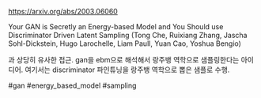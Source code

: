 https://arxiv.org/abs/2003.06060

Your GAN is Secretly an Energy-based Model and You Should use Discriminator Driven Latent Sampling (Tong Che, Ruixiang Zhang, Jascha Sohl-Dickstein, Hugo Larochelle, Liam Paull, Yuan Cao, Yoshua Bengio)

과 상당히 유사한 접근. gan을 ebm으로 해석해서 랑주뱅 역학으로 샘플링한다는 아이디어. 여기서는 discriminator 파인튜닝을 랑주뱅 역학으로 뽑은 샘플로 수행.

#gan #energy_based_model #sampling 